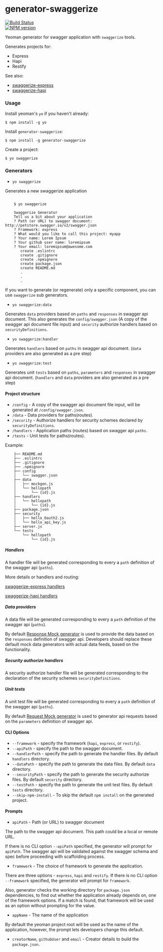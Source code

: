 # generator-swaggerize

[![Build Status](https://travis-ci.org/krakenjs/generator-swaggerize.svg?branch=master)](https://travis-ci.org/krakenjs/generator-swaggerize)  
[![NPM version](https://badge.fury.io/js/generator-swaggerize.png)](http://badge.fury.io/js/generator-swaggerize)  


Yeoman generator for swagger application with `swaggerize` tools.

Generates projects for:
- Express
- Hapi
- Restify

See also:
- [swaggerize-express](https://github.com/krakenjs/swaggerize-express)
- [swaggerize-hapi](https://github.com/krakenjs/swaggerize-hapi)

### Usage

Install yeoman's `yo` if you haven't already:

```
$ npm install -g yo
```

Install `generator-swaggerize`:

```
$ npm install -g generator-swaggerize
```

Create a project:

```
$ yo swaggerize
```

### Generators

- `yo swaggerize`

Generates a new swaggerize application

```

    $ yo swaggerize

    Swaggerize Generator
    Tell us a bit about your application
    ? Path (or URL) to swagger document: http://petstore.swagger.io/v2/swagger.json
    ? Framework: express
    ? What would you like to call this project: myapp
    ? Your name: Lorem Ipsum
    ? Your github user name: loremipsum
    ? Your email: loremipsum@awesome.com
       create .eslintrc
       create .gitignore
       create .npmignore
       create package.json
       create README.md
       .
       .
       .
```

If you want to generate (or regenerate) only a specific component, you can use `swaggerize` sub generators.

- `yo swaggerize:data`

Generates `data` providers based on `paths` and `responses` in swagger api document.
This also generates the `config/swagger.json` (A copy of the swagger api document file input) and `security` authorize handlers based on `securityDefinitions`.

- `yo swaggerize:handler`

Generates `handlers` based on `paths` in swagger api document. (`data` providers are also generated as a pre step)

- `yo swaggerize:test`

Generates unit `tests` based on `paths`, `parameters` and `responses` in swagger api document. (`handlers` and `data` providers are also generated as a pre step)

#### Project structure

- `/config` - A copy of the swagger api document file input, will be generated at `/config/swagger.json`.
- `/data` - Data providers for paths(routes).
- `/security` - Authorize handlers for security schemes declared by `securityDefinitions`.
- `/handlers` - Application paths (routes) based on swagger api `paths`.
- `/tests` - Unit tests for paths(routes).

Example:

```
    ├── README.md
    ├── .eslintrc
    ├── .gitignore
    ├── .npmignore
    ├── config
    │   └── swagger.json
    ├── data
    │   ├── mockgen.js
    │   └── hellopath
    │       └── {id}.js
    ├── handlers
    │   └── hellopath
    │       └── {id}.js
    ├── package.json
    ├── security
    │   ├── hello_Oauth2.js
    │   └── hello_api_key.js
    ├── server.js
    └── tests
        └── hellopath
            └── {id}.js
```

##### Handlers

A handler file will be generated corresponding to every a `path` definition of the swagger api (`paths`).

More details or handlers and routing:

[swaggerize-express handlers](https://github.com/krakenjs/swaggerize-express#handlers-directory)

[swaggerize-hapi handlers](https://github.com/krakenjs/swaggerize-hapi#handlers-directory)

##### Data providers

A data file will be generated corresponding to every a `path` definition of the swagger api (`paths`).

By default [Response Mock generator](https://github.com/subeeshcbabu/swagmock#responses) is used to provide the data based on the `responses` definition of swagger api.
Developers should replace these default mock data generators with actual data feeds, based on the functionality.

##### Security authorize handlers

A security authorize handler file will be generated corresponding to the declaration of the security schemes `securityDefinitions`.

##### Unit tests

A unit test file will be generated corresponding to every a `path` definition of the swagger api (`paths`).

By default [Request Mock generator](https://github.com/subeeshcbabu/swagmock#requests) is used to generator api requests based on the `parameters` definition of swagger api.

#### CLI Options

- `--framework` - specify the framework (`hapi`, `express`, or `restify`).
- `--apiPath` - specify the path to the swagger document.
- `--handlerPath` - specify the path to generate the handler files. By default `handlers` directory.
- `--dataPath` - specify the path to generate the data files. By default `data` directory.
- `--securityPath` - specify the path to generate the security authorize files. By default `security` directory.
- `--testPath` - specify the path to generate the unit test files. By default `tests` directory.
- `--skip-npm-install` - To skip the default `npm install` on the generated project.

#### Prompts

- `apiPath` - Path (or URL) to swagger document

The path to the swagger api document. This path could be a local or remote URL.

If there is no CLI option `--apiPath` specified, the generator will prompt for `apiPath`. The swagger api will be validated against the swagger schema and spec before proceeding with scaffolding process.

- `framework` - The choice of framework to generate the application.

There are three options - `express`, `hapi` and `restify`. If there is no CLI option `--framework` specified, the generator will prompt for `framework`.

Also, generator checks the working directory for `package.json` dependencies, to find out whether the application already depends on, one of the framework options. If a match is found, that framework will be used as an option without prompting for the value.

- `appName` - The name of the application

By default the yeoman project root will be used as the name of the application, however, the prompt lets developers change this default.

- `creatorName`, `githubUser` and `email` - Creator details to build the `package.json`.
